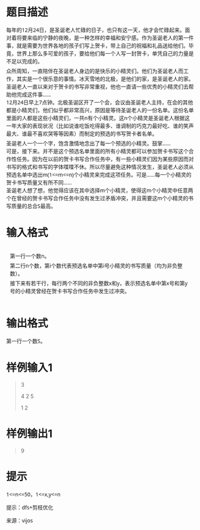 # 

 
 # 题目描述 
<p style="margin: 5px 0px; font-family: &quot;Lucida Grande&quot;, Lucida, &quot;Lucida Sans Unicode&quot;, &quot;Lucida Sans&quot;, Tahoma, &quot;Segoe UI&quot;, Verdana, 微软雅黑, &quot;Microsoft YaHei&quot;, 宋体; font-size: 14px; line-height: 21px;">每年的12月24日，是圣诞老人忙碌的日子，也只有这一天，他才会忙碌起来。面对着将要来临的宁静的夜晚，是一种怎样的幸福和安宁感。作为圣诞老人的第一件事，就是需要为世界各地的孩子们写上贺卡，带上自己的祝福和礼品送给他们。毕竟，世界上那么多可爱的孩子，要给他们每一个人写一封贺卡，单凭自己的力量是不足以完成的。</p>

<p style="margin: 5px 0px; font-family: &quot;Lucida Grande&quot;, Lucida, &quot;Lucida Sans Unicode&quot;, &quot;Lucida Sans&quot;, Tahoma, &quot;Segoe UI&quot;, Verdana, 微软雅黑, &quot;Microsoft YaHei&quot;, 宋体; font-size: 14px; line-height: 21px;">众所周知，一直陪伴在圣诞老人身边的是快乐的小精灵们。他们为圣诞老人而工作，其实是一个很乐意的事情。冰天雪地的北极，是他们的家，是圣诞老人的家。圣诞老人一直以来对于贺卡的书写非常重视，他也一直请一些优秀的小精灵们去帮助他完成这件事&hellip;&hellip;<br />
12月24日早上7点钟。北极圣诞区开了一个会，会议由圣诞老人主持，在会的其他都是小精灵们，他们似乎都非常高兴，原因是等待圣诞老人的一份名单。这份名单里面的人都是这些小精灵们，一共n有个小精灵。这n个小精灵是圣诞老人根据这一年大家的表现状况（比如说谁吃饭吃得最多、谁调制的巧克力最好吃、谁的笑声最大、谁最不喜欢哭等等因素）而制定的预选的书写贺卡者名单。</p>

<p style="margin: 5px 0px; font-family: &quot;Lucida Grande&quot;, Lucida, &quot;Lucida Sans Unicode&quot;, &quot;Lucida Sans&quot;, Tahoma, &quot;Segoe UI&quot;, Verdana, 微软雅黑, &quot;Microsoft YaHei&quot;, 宋体; font-size: 14px; line-height: 21px;">圣诞老人一个一个字，饱含激情地念出了每一个预选的小精灵。鼓掌&hellip;&hellip;<br />
可是，接下来。并不是这个预选名单里面的所有小精灵都可以参加贺卡书写这个合作性任务。因为在以前的贺卡书写合作任务中，有一些小精灵们因为某些原因而对书写的格式和书写的字体喋喋不休。所以尽量避免这种情况发生，圣诞老人必须从预选名单中选出m(1&lt;=m&lt;=n)个小精灵来完成这项任务。可是&hellip;&hellip;每一个小精灵的贺卡书写质量又有所不同&hellip;&hellip;<br />
圣诞老人想了想，他觉得应该在其中选择m个小精灵，使得这m个小精灵中任意两个在曾经的贺卡书写合作任务中没有发生过矛盾冲突，并且需要这m个小精灵的书写质量的总合S最高。</p> 

 
 # 输入格式 
<div class="colorize-content" style="border: 0px; padding: 10px; margin: 0px; word-wrap: break-word; word-break: break-all; font-family: &quot;Lucida Grande&quot;, Lucida, &quot;Lucida Sans Unicode&quot;, &quot;Lucida Sans&quot;, Tahoma, &quot;Segoe UI&quot;, Verdana, 微软雅黑, &quot;Microsoft YaHei&quot;, 宋体; font-size: 14px; line-height: 21px;">
<p style="margin: 5px 0px;">第一行一个数n。</p>

<p style="margin: 5px 0px;">第二行n个数，第i个数代表预选名单中第i号小精灵的书写质量（均为非负整数）。</p>

<p style="margin: 5px 0px;">接下来有若干行，每行两个不同的非负整数x和y，表示预选名单中第x号和第y号的小精灵曾经在贺卡书写合作任务中发生过冲突。</p>
</div> 

 
 # 输出格式 
<p><span style="font-family: &quot;Lucida Grande&quot;, Lucida, &quot;Lucida Sans Unicode&quot;, &quot;Lucida Sans&quot;, Tahoma, &quot;Segoe UI&quot;, Verdana, 微软雅黑, &quot;Microsoft YaHei&quot;, 宋体; font-size: 14px; line-height: 21px;">第一行一个数S。</span></p>

<h1>样例输入1</h1>

<blockquote>
<p>3</p>

<p>4&nbsp;2&nbsp;5</p>

<p>1&nbsp;2</p>
</blockquote>

<h1>样例输出1</h1>

<blockquote>
<p>9</p>
</blockquote> 

 
 # 提示 
<p><span style="font-family: &quot;Lucida Grande&quot;, Lucida, &quot;Lucida Sans Unicode&quot;, &quot;Lucida Sans&quot;, Tahoma, &quot;Segoe UI&quot;, Verdana, 微软雅黑, &quot;Microsoft YaHei&quot;, 宋体; font-size: 14px; line-height: 21px;">1&lt;=n&lt;=50，1&lt;=x,y&lt;=n</span></p>

<p><font face="Lucida Grande, Lucida, Lucida Sans Unicode, Lucida Sans, Tahoma, Segoe UI, Verdana, 微软雅黑, Microsoft YaHei, 宋体"><span style="font-size: 14px; line-height: 21px;">提示：dfs+剪枝优化</span></font></p>

<p><font face="Lucida Grande, Lucida, Lucida Sans Unicode, Lucida Sans, Tahoma, Segoe UI, Verdana, 微软雅黑, Microsoft YaHei, 宋体"><span style="font-size: 14px; line-height: 21px;">来源：vijos&nbsp;</span></font></p> 
